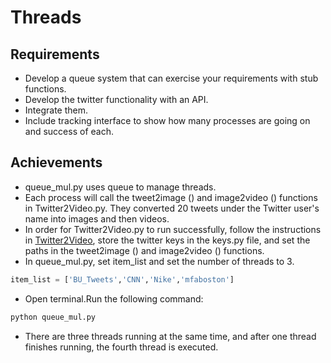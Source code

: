 # Threads
## Requirements
- Develop a queue system that can exercise your requirements with stub functions.
- Develop the twitter functionality with an API.
- Integrate them.
- Include tracking interface to show how many processes are going on and success of each.
## Achievements
- queue_mul.py uses queue to manage threads.
- Each process will call the tweet2image () and image2video () functions in Twitter2Video.py. They converted 20 tweets under the Twitter user's name into images and then videos.
- In order for Twitter2Video.py to run successfully, follow the instructions in [Twitter2Video](https://github.com/BUEC500C1/video-lqi25/tree/master/Twitter2Video), store the twitter keys in the keys.py file, and set the paths in the tweet2image () and image2video () functions.
- In queue_mul.py, set item_list and set the number of threads to 3.
```python
item_list = ['BU_Tweets','CNN','Nike','mfaboston']
```
- Open terminal.Run the following command:
```python
python queue_mul.py
```
- There are three threads running at the same time, and after one thread finishes running, the fourth thread is executed.

